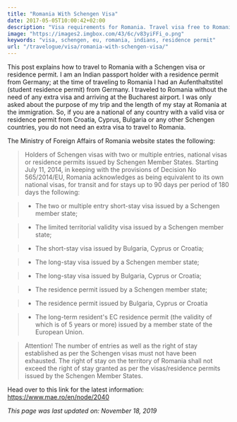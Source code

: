 ```yaml
---
title: "Romania With Schengen Visa"
date: 2017-05-05T10:00:42+02:00
description: "Visa requirements for Romania. Travel visa free to Romania with a valid visa or residence permit from Schengen countries, Croatia, Cyprus or Bulgaria."
image: "https://images2.imgbox.com/43/6c/v83yiFFi_o.png"
keywords: "visa, schengen, eu, romania, indians, residence permit"
url: "/travelogue/visa/romania-with-schengen-visa/"
---
```


This post explains how to travel to Romania with a Schengen visa or residence permit. I am an Indian passport holder with a residence permit from Germany; at the time of traveling to Romania I had an Aufenthaltstitel (student residence permit) from Germany. I traveled to Romania without the need of any extra visa and arriving at the Bucharest airport. I was only asked about the purpose of my trip and the length of my stay at Romania at the immigration. So, if you are a national of any country with a valid visa or residence permit from Croatia, Cyprus, Bulgaria or any other Schengen countries, you do not need an extra visa to travel to Romania.

The Ministry of Foreign Affairs of Romania website states the following:

> Holders of Schengen visas with two or multiple entries, national visas or residence permits issued by Schengen Member States. Starting July 11, 2014, in keeping with the provisions of Decision No 565/2014/EU, Romania acknowledges as being equivalent to its own national visas, for transit and for stays up to 90 days per period of 180 days the following:

> - The two or multiple entry short-stay visa issued by a Schengen member state;

> - The limited territorial validity visa issued by a Schengen member state;

> - The short-stay visa issued by Bulgaria, Cyprus or Croatia;

> - The long-stay visa issued by a Schengen member state;

> - The long-stay visa issued by Bulgaria, Cyprus or Croatia;

> - The residence permit issued by a Schengen member state;

> - The residence permit issued by Bulgaria, Cyprus or Croatia

> - The long-term resident's EC residence permit (the validity of which is of 5 years or more) issued by a member state of the European Union.

> Attention! The number of entries as well as the right of stay established as per the Schengen visas must not have been exhausted. The right of stay on the territory of Romania shall not exceed the right of stay granted as per the visas/residence permits issued by the Schengen Member States.

Head over to this link for the latest information: https://www.mae.ro/en/node/2040

*This page was last updated on: November 18, 2019*
